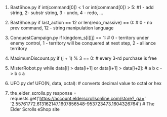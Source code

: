 1) BastShoe.py
if int(command[0]) < 1 or int(command[0]) > 5: #1 - add string, 2- substr string, 3 - undo, 4 - redo, ...

2) BastShoe.py
if last_action == 12 or len(redo_massive) == 0: # 0 - no prev command, 12 - string manipulation language

3) ConquestCampaign.py
if kingdom_s[i][j] == 1: # 0 - territory under enemy control, 1 - territory will be conquered at next step, 2 - alliance territory

4) MaximumDiscount.py
if (j + 1) % 3 == 0: # every 3-rd purchase is free

5) MisterRobot.py
while data[i] > data[i+1] or data[i+1] > data[i+2]: # a b c -> b c a

6) UFO.py
def UFO(N, data, octal): # converts decimal value to octal or hex

7) the_elder_scrolls.py
response = requests.get('https://account.elderscrollsonline.com/store?_ga='
                        '2.55761772.613162147.1607856548-953723473.1604326764') # The Elder Scrolls eShop site